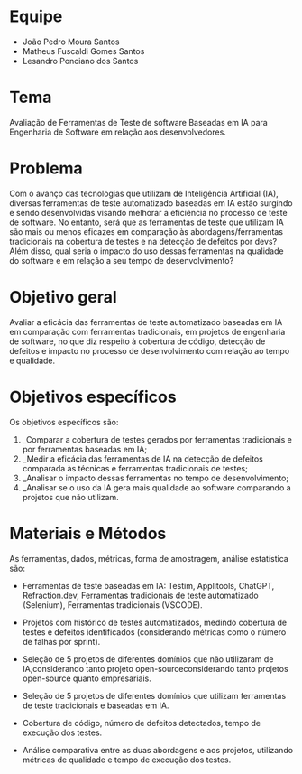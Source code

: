 # Equipe

* João Pedro Moura Santos
* Matheus Fuscaldi Gomes Santos
* Lesandro Ponciano dos Santos

# Tema
Avaliação de Ferramentas de Teste de software Baseadas em IA para Engenharia de Software em relação aos desenvolvedores.

# Problema
Com o avanço das tecnologias que utilizam de Inteligência Artificial (IA), diversas ferramentas de teste automatizado baseadas em IA estão surgindo e sendo desenvolvidas visando melhorar a eficiência no processo de teste de software. No entanto, será que as ferramentas de teste que utilizam IA são mais ou menos eficazes em comparação às abordagens/ferramentas tradicionais na cobertura de testes e na detecção de defeitos por devs? Além disso, qual seria o impacto do uso dessas ferramentas na qualidade do software e em relação a seu tempo de desenvolvimento?

# Objetivo geral
Avaliar a eficácia das ferramentas de teste automatizado baseadas em IA em comparação com ferramentas tradicionais, em projetos de engenharia de software, no que diz respeito à cobertura de código, detecção de defeitos e impacto no processo de desenvolvimento com relação ao tempo e qualidade.

# Objetivos específicos
Os objetivos específicos são:
1. _Comparar a cobertura de testes gerados por ferramentas tradicionais e por ferramentas baseadas em IA;
2. _Medir a eficácia das ferramentas de IA na detecção de defeitos comparada às técnicas e ferramentas tradicionais de testes;
3. _Analisar o impacto dessas ferramentas no tempo de desenvolvimento;
4. _Analisar se o uso da IA gera mais qualidade ao software comparando a projetos que não utilizam.
   
# Materiais e Métodos
As ferramentas, dados, métricas, forma de amostragem, análise estatística são:

* Ferramentas de teste baseadas em IA: Testim, Applitools, ChatGPT, Refraction.dev, Ferramentas tradicionais de teste automatizado (Selenium), Ferramentas tradicionais (VSCODE).

* Projetos com histórico de testes automatizados, medindo cobertura de testes e defeitos identificados (considerando métricas como o número de falhas por sprint).

* Seleção de 5 projetos de diferentes domínios que não utilizaram de IA,considerando tanto projeto open-sourceconsiderando tanto projetos open-source quanto empresariais.
  
* Seleção de 5 projetos de diferentes domínios que utilizam ferramentas de teste tradicionais e baseadas em IA.

* Cobertura de código, número de defeitos detectados, tempo de execução dos testes.
  
* Análise comparativa entre as duas abordagens e aos projetos, utilizando métricas de qualidade e tempo de execução dos testes.
